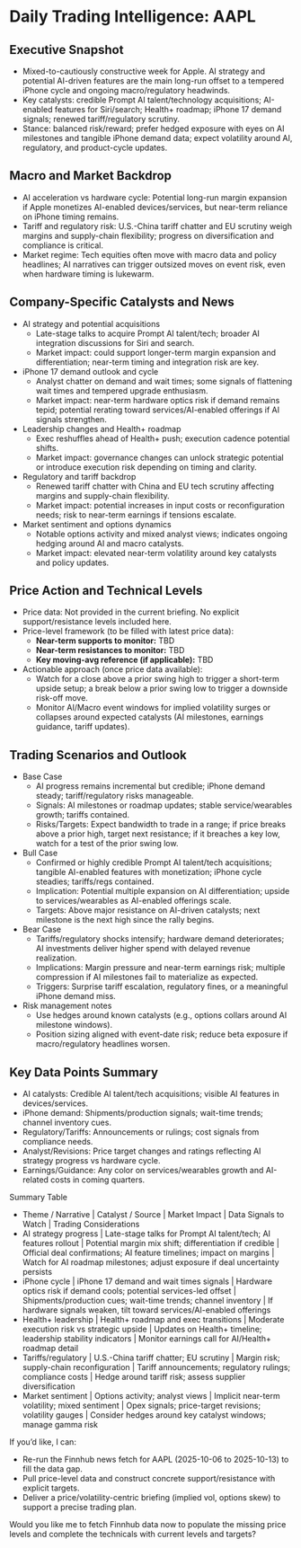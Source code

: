 # Daily Trading Intelligence: AAPL

## Executive Snapshot
- Mixed-to-cautiously constructive week for Apple. AI strategy and potential AI-driven features are the main long-run offset to a tempered iPhone cycle and ongoing macro/regulatory headwinds.
- Key catalysts: credible Prompt AI talent/technology acquisitions; AI-enabled features for Siri/search; Health+ roadmap; iPhone 17 demand signals; renewed tariff/regulatory scrutiny.
- Stance: balanced risk/reward; prefer hedged exposure with eyes on AI milestones and tangible iPhone demand data; expect volatility around AI, regulatory, and product-cycle updates.

## Macro and Market Backdrop
- AI acceleration vs hardware cycle: Potential long-run margin expansion if Apple monetizes AI-enabled devices/services, but near-term reliance on iPhone timing remains.
- Tariff and regulatory risk: U.S.-China tariff chatter and EU scrutiny weigh margins and supply-chain flexibility; progress on diversification and compliance is critical.
- Market regime: Tech equities often move with macro data and policy headlines; AI narratives can trigger outsized moves on event risk, even when hardware timing is lukewarm.

## Company-Specific Catalysts and News
- AI strategy and potential acquisitions
  - Late-stage talks to acquire Prompt AI talent/tech; broader AI integration discussions for Siri and search.
  - Market impact: could support longer-term margin expansion and differentiation; near-term timing and integration risk are key.
- iPhone 17 demand outlook and cycle
  - Analyst chatter on demand and wait times; some signals of flattening wait times and tempered upgrade enthusiasm.
  - Market impact: near-term hardware optics risk if demand remains tepid; potential rerating toward services/AI-enabled offerings if AI signals strengthen.
- Leadership changes and Health+ roadmap
  - Exec reshuffles ahead of Health+ push; execution cadence potential shifts.
  - Market impact: governance changes can unlock strategic potential or introduce execution risk depending on timing and clarity.
- Regulatory and tariff backdrop
  - Renewed tariff chatter with China and EU tech scrutiny affecting margins and supply-chain flexibility.
  - Market impact: potential increases in input costs or reconfiguration needs; risk to near-term earnings if tensions escalate.
- Market sentiment and options dynamics
  - Notable options activity and mixed analyst views; indicates ongoing hedging around AI and macro catalysts.
  - Market impact: elevated near-term volatility around key catalysts and policy updates.

## Price Action and Technical Levels
- Price data: Not provided in the current briefing. No explicit support/resistance levels included here.
- Price-level framework (to be filled with latest price data):
  - **Near-term supports to monitor:** TBD
  - **Near-term resistances to monitor:** TBD
  - **Key moving-avg reference (if applicable):** TBD
- Actionable approach (once price data available):
  - Watch for a close above a prior swing high to trigger a short-term upside setup; a break below a prior swing low to trigger a downside risk-off move.
  - Monitor AI/Macro event windows for implied volatility surges or collapses around expected catalysts (AI milestones, earnings guidance, tariff updates).

## Trading Scenarios and Outlook
- Base Case
  - AI progress remains incremental but credible; iPhone demand steady; tariff/regulatory risks manageable.
  - Signals: AI milestones or roadmap updates; stable service/wearables growth; tariffs contained.
  - Risks/Targets: Expect bandwidth to trade in a range; if price breaks above a prior high, target next resistance; if it breaches a key low, watch for a test of the prior swing low.
- Bull Case
  - Confirmed or highly credible Prompt AI talent/tech acquisitions; tangible AI-enabled features with monetization; iPhone cycle steadies; tariffs/regs contained.
  - Implication: Potential multiple expansion on AI differentiation; upside to services/wearables as AI-enabled offerings scale.
  - Targets: Above major resistance on AI-driven catalysts; next milestone is the next high since the rally begins.
- Bear Case
  - Tariffs/regulatory shocks intensify; hardware demand deteriorates; AI investments deliver higher spend with delayed revenue realization.
  - Implications: Margin pressure and near-term earnings risk; multiple compression if AI milestones fail to materialize as expected.
  - Triggers: Surprise tariff escalation, regulatory fines, or a meaningful iPhone demand miss.
- Risk management notes
  - Use hedges around known catalysts (e.g., options collars around AI milestone windows).
  - Position sizing aligned with event-date risk; reduce beta exposure if macro/regulatory headlines worsen.

## Key Data Points Summary
- AI catalysts: Credible AI talent/tech acquisitions; visible AI features in devices/services.
- iPhone demand: Shipments/production signals; wait-time trends; channel inventory cues.
- Regulatory/Tariffs: Announcements or rulings; cost signals from compliance needs.
- Analyst/Revisions: Price target changes and ratings reflecting AI strategy progress vs hardware cycle.
- Earnings/Guidance: Any color on services/wearables growth and AI-related costs in coming quarters.

Summary Table
- Theme / Narrative | Catalyst / Source | Market Impact | Data Signals to Watch | Trading Considerations
- AI strategy progress | Late-stage talks for Prompt AI talent/tech; AI features rollout | Potential margin mix shift; differentiation if credible | Official deal confirmations; AI feature timelines; impact on margins | Watch for AI roadmap milestones; adjust exposure if deal uncertainty persists
- iPhone cycle | iPhone 17 demand and wait times signals | Hardware optics risk if demand cools; potential services-led offset | Shipments/production cues; wait-time trends; channel inventory | If hardware signals weaken, tilt toward services/AI-enabled offerings
- Health+ leadership | Health+ roadmap and exec transitions | Moderate execution risk vs strategic upside | Updates on Health+ timeline; leadership stability indicators | Monitor earnings call for AI/Health+ roadmap detail
- Tariffs/regulatory | U.S.-China tariff chatter; EU scrutiny | Margin risk; supply-chain reconfiguration | Tariff announcements; regulatory rulings; compliance costs | Hedge around tariff risk; assess supplier diversification
- Market sentiment | Options activity; analyst views | Implicit near-term volatility; mixed sentiment | Opex signals; price-target revisions; volatility gauges | Consider hedges around key catalyst windows; manage gamma risk

If you’d like, I can:
- Re-run the Finnhub news fetch for AAPL (2025-10-06 to 2025-10-13) to fill the data gap.
- Pull price-level data and construct concrete support/resistance with explicit targets.
- Deliver a price/volatility-centric briefing (implied vol, options skew) to support a precise trading plan.

Would you like me to fetch Finnhub data now to populate the missing price levels and complete the technicals with current levels and targets?
